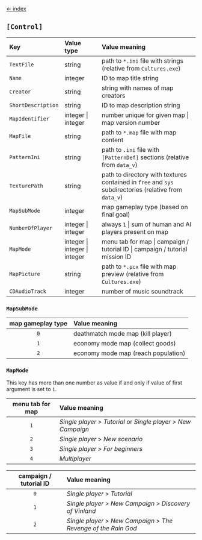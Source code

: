 [← index](../index.md)

## `[Control]`
| Key                | Value type                    | Value meaning                                                                                         |
|:-------------------|:------------------------------|:------------------------------------------------------------------------------------------------------|
| `TextFile`         | string                        | path to `*.ini` file with strings (relative from `Cultures.exe`)                                      |
| `Name`             | integer                       | ID to map title string                                                                                |
| `Creator`          | string                        | string with names of map creators                                                                     |
| `ShortDescription` | string                        | ID to map description string                                                                          |
| `MapIdentifier`    | integer \| integer            | number unique for given map \| map version number                                                     |
| `MapFile`          | string                        | path to `*.map` file with map content                                                                 |
| `PatternIni`       | string                        | path to `.ini` file with `[PatternDef]` sections (relative from `data_v`)                             |
| `TexturePath`      | string                        | path to directory with textures contained in `free` and `sys` subdirectories (relative from `data_v`) |
| `MapSubMode`       | integer                       | map gameplay type (based on final goal)                                                               |
| `NumberOfPlayer`   | integer \| integer            | always `1` \| sum of human and AI players present on map                                              |
| `MapMode`          | integer \| integer \| integer | menu tab for map \| campaign / tutorial ID \| campaign / tutorial mission ID                          |
| `MapPicture`       | string                        | path to `*.pcx` file with map preview (relative from `Cultures.exe`)                                  |
| `CDAudioTrack`     | integer                       | number of music soundtrack                                                                            |

### `MapSubMode`

| map gameplay type | Value meaning                       |
|:-----------------:|:------------------------------------|
|        `0`        | deathmatch mode map (kill player)   |
|        `1`        | economy mode map (collect goods)    |
|        `2`        | economy mode map (reach population) |

### `MapMode`

This key has more than one number as value if and only if value of first argument is set to `1`. 

| menu tab for map | Value meaning                                                    |
|:----------------:|:-----------------------------------------------------------------|
|       `1`        | *Single player* > *Tutorial* or *Single player* > *New Campaign* |
|       `2`        | *Single player* > *New scenario*                                 |
|       `3`        | *Single player* > *For beginners*                                |
|       `4`        | *Multiplayer*                                                    |

| campaign / tutorial ID | Value meaning                                                    |
|:----------------------:|:-----------------------------------------------------------------|
|          `0`           | *Single player* > *Tutorial*                                     |
|          `1`           | *Single player* > *New Campaign* > *Discovery of Vinland*        |
|          `2`           | *Single player* > *New Campaign* > *The Revenge of the Rain God* |